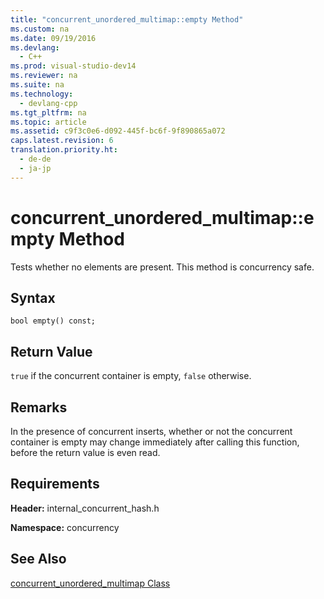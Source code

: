 ```yaml
---
title: "concurrent_unordered_multimap::empty Method"
ms.custom: na
ms.date: 09/19/2016
ms.devlang: 
  - C++
ms.prod: visual-studio-dev14
ms.reviewer: na
ms.suite: na
ms.technology: 
  - devlang-cpp
ms.tgt_pltfrm: na
ms.topic: article
ms.assetid: c9f3c0e6-d092-445f-bc6f-9f890865a072
caps.latest.revision: 6
translation.priority.ht: 
  - de-de
  - ja-jp
---
```

# concurrent_unordered_multimap::empty Method
Tests whether no elements are present. This method is concurrency safe.  
  
## Syntax  
  
```  
bool empty() const;  
```  
  
## Return Value  
 `true` if the concurrent container is empty, `false` otherwise.  
  
## Remarks  
 In the presence of concurrent inserts, whether or not the concurrent container is empty may change immediately after calling this function, before the return value is even read.  
  
## Requirements  
 **Header:** internal_concurrent_hash.h  
  
 **Namespace:** concurrency  
  
## See Also  
 [concurrent_unordered_multimap Class](../vs140/concurrent_unordered_multimap-Class.md)